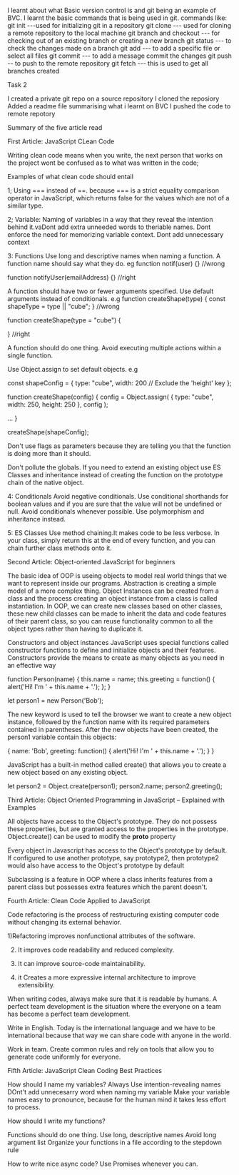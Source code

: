 I learnt about what Basic version control is and git being an example of BVC.
I learnt the basic commands that is being used in git.
commands like:
git init ---used for initializing git in a repository
git clone --- used for cloning a remote repository to the local machine
git branch and checkout --- for checking out of an existing branch or creating a new branch
git status --- to check the changes made on a branch
git add --- to add a specific file or select all files
git commit --- to add a message commit the changes
git push -- to push to the remote repository
git fetch --- this is used to get all branches created 
 


 Task 2

I created a private git repo on a source repository
I cloned the reposiory 
Added a readme file summarising what i learnt on BVC 
I pushed the code to remote repotory



Summary of the five article read



First Article: JavaScript CLean Code

Writing clean code means when you write, the next person that works on the project wont be confused as to what was written in the code;

Examples of what clean code should entail

1; Using === instead of ==. because ===  is a strict equality comparison operator in JavaScript, which returns false for the values which are not of a similar type.

2; Variable:
Naming of variables in a way that they reveal the intention behind it.vaDont add extra unneeded words to theriable names. Dont enforce the need for memorizing variable context. Dont add unnecessary context

3: Functions 
Use long and descriptive names when naming a function. A function name should say what they do.
eg
function notif(user) {}  //wrong

function notifyUser(emailAddress) {} //right

A function should have two or fewer arguments specified.
Use default arguments instead of conditionals.
e.g
function createShape(type) {
  const shapeType = type || "cube";
} //wrong


function createShape(type = "cube") {

} //right

A function should do one thing. Avoid executing multiple actions within a single function.

Use Object.assign to set default objects.
e.g

const shapeConfig = {
  type: "cube",
  width: 200
  // Exclude the 'height' key
};

function createShape(config) {
  config = Object.assign(
    {
      type: "cube",
      width: 250,
      height: 250
    },
    config
  );

  ...
}

createShape(shapeConfig);

Don't use flags as parameters because they are telling you that the function is doing more than it should.

Don't pollute the globals. If you need to extend an existing object use ES Classes and inheritance instead of creating the function on the prototype chain of the native object.

4: Conditionals
Avoid negative conditionals.
Use conditional shorthands for boolean values and if you are sure that the value will not be undefined or null.
Avoid conditionals whenever possible. Use polymorphism and inheritance instead.

5: ES Classes
Use method chaining.It makes code to be less verbose. In your class, simply return this at the end of every function, and you can chain further class methods onto it.


Second Article: Object-oriented JavaScript for beginners


The basic idea of OOP is useing objects to model real world things that we want to represent inside our programs.
Abstraction is creating a simple model of a more complex thing.
Object Instances can be created from a class and the process creating an object instance from a class is called instantiation.
In OOP, we can create new classes based on other classes, these new child classes can be made to inherit the data and code features of their parent class, so you can reuse functionality common to all the object types rather than having to duplicate it.

Constructors and object instances
JavaScript uses special functions called constructor functions to define and initialize objects and their features. Constructors provide the means to create as many objects as you need in an effective way

function Person(name) {
  this.name = name;
  this.greeting = function() {
    alert('Hi! I\'m ' + this.name + '.');
  };
}

let person1 = new Person('Bob');

The new keyword is used to tell the browser we want to create a new object instance, followed by the function name with its required parameters contained in parentheses.
After the new objects have been created, the person1 variable contain this objects:

{
  name: 'Bob',
  greeting: function() {
    alert('Hi! I\'m ' + this.name + '.');
  }
}

JavaScript has a built-in method called create() that allows you to create a new object based on any existing object.

let person2 = Object.create(person1);
person2.name;
person2.greeting();


Third Article: Object Oriented Programming in JavaScript – Explained with Examples


All objects have access to the Object's prototype. They do not possess these properties, but are granted access to the properties in the prototype.
Object.create() can be used to modify the __proto__ property

Every object in Javascript has access to the Object's prototype by default. If configured to use another prototype, say prototype2, then prototype2 would also have access to the Object's prototype by default

Subclassing is a feature in OOP where a class inherits features from a parent class but possesses extra features which the parent doesn't.



Fourth Article: Clean Code Applied to JavaScript


Code refactoring is the process of restructuring existing computer code without changing its external behavior.

1)Refactoring improves nonfunctional attributes of the software.

2) It improves code readability and reduced complexity.

3) It can improve source-code maintainability.

4) it Creates a more expressive internal architecture to improve extensibility.

When writing codes, always make sure that it is readable by humans.
 A perfect team development is the situation where the everyone on a team has become a perfect team development.

Write in English. Today is the international language and we have to be international because that way we can share code with anyone in the world.

Work in team. Create common rules and rely on tools that allow you to generate code uniformly for everyone. 



Fifth Article: JavaScript Clean Coding Best Practices


How should I name my variables?
Always Use intention-revealing names   
DOnt't add unnecesarry word when naming my variable
Make your variable names easy to pronounce, because for the human mind it takes less effort to process.

How should I write my functions?

Functions should do one thing.
Use long, descriptive names
Avoid long argument list
Organize your functions in a file according to the stepdown rule

How to write nice async code?
Use Promises whenever you can.


